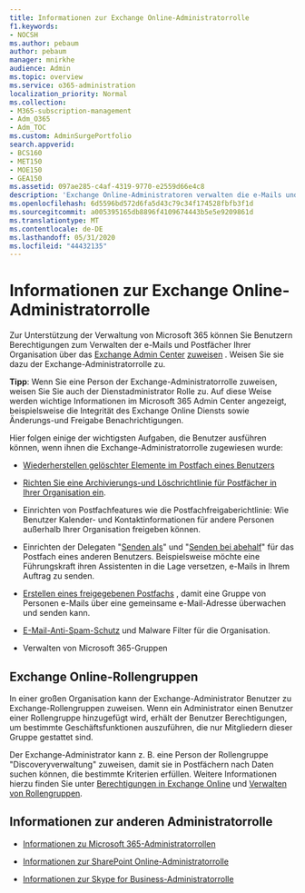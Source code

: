 ```yaml
---
title: Informationen zur Exchange Online-Administratorrolle
f1.keywords:
- NOCSH
ms.author: pebaum
author: pebaum
manager: mnirkhe
audience: Admin
ms.topic: overview
ms.service: o365-administration
localization_priority: Normal
ms.collection:
- M365-subscription-management
- Adm_O365
- Adm_TOC
ms.custom: AdminSurgePortfolio
search.appverid:
- BCS160
- MET150
- MOE150
- GEA150
ms.assetid: 097ae285-c4af-4319-9770-e2559d66e4c8
description: 'Exchange Online-Administratoren verwalten die e-Mails und Postfächer Ihrer Organisation. Beispielsweise werden gelöschte Elemente im Postfach eines Benutzers wiederhergestellt. '
ms.openlocfilehash: 6d5596bd572d6fa5d43c79c34f174528fbfb3f1d
ms.sourcegitcommit: a005395165db8896f4109674443b5e5e9209861d
ms.translationtype: MT
ms.contentlocale: de-DE
ms.lasthandoff: 05/31/2020
ms.locfileid: "44432135"
---
```

# <a name="about-the-exchange-online-admin-role"></a>Informationen zur Exchange Online-Administratorrolle

Zur Unterstützung der Verwaltung von Microsoft 365 können Sie Benutzern Berechtigungen zum Verwalten der e-Mails und Postfächer Ihrer Organisation über das [Exchange Admin Center](https://go.microsoft.com/fwlink/p/?LinkID=271807) [zuweisen](assign-admin-roles.md) . Weisen Sie sie dazu der Exchange-Administratorrolle zu. 
  
 **Tipp**: Wenn Sie eine Person der Exchange-Administratorrolle zuweisen, weisen Sie Sie auch der Dienstadministrator Rolle zu. Auf diese Weise werden wichtige Informationen im Microsoft 365 Admin Center angezeigt, beispielsweise die Integrität des Exchange Online Diensts sowie Änderungs-und Freigabe Benachrichtigungen. 
  
Hier folgen einige der wichtigsten Aufgaben, die Benutzer ausführen können, wenn ihnen die Exchange-Administratorrolle zugewiesen wurde: 
  
- [Wiederherstellen gelöschter Elemente im Postfach eines Benutzers](https://docs.microsoft.com/office365/enterprise/recover-deleted-items-in-a-mailbox)
    
- [Richten Sie eine Archivierungs-und Löschrichtlinie für Postfächer in Ihrer Organisation ein](https://docs.microsoft.com/microsoft-365/compliance/set-up-an-archive-and-deletion-policy-for-mailboxes).
    
- Einrichten von Postfachfeatures wie die Postfachfreigaberichtlinie: Wie Benutzer Kalender- und Kontaktinformationen für andere Personen außerhalb Ihrer Organisation freigeben können. 
    
- Einrichten der Delegaten "[Senden als](give-mailbox-permissions-to-another-user.md#send-email-from-another-users-mailbox)" und "[Senden bei abehalf](give-mailbox-permissions-to-another-user.md#send-email-on-behalf-of-another-user)" für das Postfach eines anderen Benutzers. Beispielsweise möchte eine Führungskraft ihren Assistenten in die Lage versetzen, e-Mails in Ihrem Auftrag zu senden. 
    
- [Erstellen eines freigegebenen Postfachs](../email/create-a-shared-mailbox.md) , damit eine Gruppe von Personen e-Mails über eine gemeinsame e-Mail-Adresse überwachen und senden kann. 
    
- [E-Mail-Anti-Spam-Schutz](https://docs.microsoft.com/microsoft-365/security/office-365-security/anti-spam-protection) und Malware Filter für die Organisation. 
    
- Verwalten von Microsoft 365-Gruppen
    
## <a name="exchange-online-role-groups"></a>Exchange Online-Rollengruppen

In einer großen Organisation kann der Exchange-Administrator Benutzer zu Exchange-Rollengruppen zuweisen. Wenn ein Administrator einen Benutzer einer Rollengruppe hinzugefügt wird, erhält der Benutzer Berechtigungen, um bestimmte Geschäftsfunktionen auszuführen, die nur Mitgliedern dieser Gruppe gestattet sind.
  
 Der Exchange-Administrator kann z. B. eine Person der Rollengruppe "Discoveryverwaltung" zuweisen, damit sie in Postfächern nach Daten suchen können, die bestimmte Kriterien erfüllen. Weitere Informationen hierzu finden Sie unter [Berechtigungen in Exchange Online](https://docs.microsoft.com/exchange/permissions-exo/permissions-exo) und [Verwalten von Rollengruppen](https://docs.microsoft.com/exchange/manage-role-groups-exchange-2013-help).
  
## <a name="learn-about-other-admin-role"></a>Informationen zur anderen Administratorrolle

- [Informationen zu Microsoft 365-Administratorrollen](about-admin-roles.md)

- [Informationen zur SharePoint Online-Administratorrolle](https://docs.microsoft.com/sharepoint/sharepoint-admin-role)

- [Informationen zur Skype for Business-Administratorrolle](https://docs.microsoft.com/skypeforbusiness/skype-for-business-online)